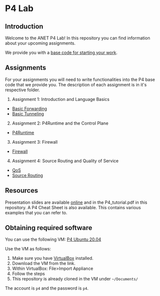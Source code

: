 # P4 Lab

## Introduction

Welcome to the ANET P4 Lab!
In this repository you can find information about your upcoming assignments.

We provide you with a [base code for starting your work](./base_code).

## Assignments

For your assignments you will need to write functionalities into the P4 base code that we provide you.
The description of each assignment is in it's respective folder.

1. Assignment 1: Introduction and Language Basics
* [Basic Forwarding](./assignments/basic)
* [Basic Tunneling](./assignments/basic_tunnel)

2. Assignment 2: P4Runtime and the Control Plane
* [P4Runtime](./assignments/p4runtime)

3. Assignment 3: Firewall
* [Firewall](./assignments/firewall)

4. Assignment 4: Source Routing and Quality of Service
* [QoS](./assignments/qos)
* [Source Routing](./assignments/source_routing)

## Resources

Presentation slides are available [online](https://courses.sidnlabs.nl/anet-2021/) and in the P4_tutorial.pdf in this repository. A P4 Cheat Sheet is also available. This contains various examples that you can refer to.
        
## Obtaining required software

You can use the following VM: [P4 Ubuntu 20.04](https://drive.google.com/file/d/1hJTbheixc8Bg1Eu97dysWg74U3EGjvDN/view?usp=sharing)

Use the VM as follows:
1. Make sure you have [VirtualBox](https://www.virtualbox.org/) installed.
2. Download the VM from the link.
3. Within VirtualBox: File>Import Appliance
4. Follow the steps
5. This repository is already cloned in the VM under `~/Documents/`

The account is `p4` and the password is `p4`.
